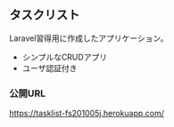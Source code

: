 ## タスクリスト

Laravel習得用に作成したアプリケーション。

- シンプルなCRUDアプリ
- ユーザ認証付き

### 公開URL
https://tasklist-fs201005j.herokuapp.com/
